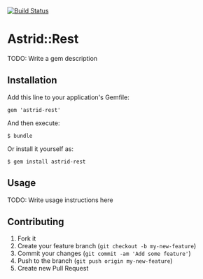 [![Build Status](https://travis-ci.org/duckpuppy/astrid-rest.png)](https://travis-ci.org/duckpuppy/astrid-rest)

# Astrid::Rest

TODO: Write a gem description

## Installation

Add this line to your application's Gemfile:

    gem 'astrid-rest'

And then execute:

    $ bundle

Or install it yourself as:

    $ gem install astrid-rest

## Usage

TODO: Write usage instructions here

## Contributing

1. Fork it
2. Create your feature branch (`git checkout -b my-new-feature`)
3. Commit your changes (`git commit -am 'Add some feature'`)
4. Push to the branch (`git push origin my-new-feature`)
5. Create new Pull Request
